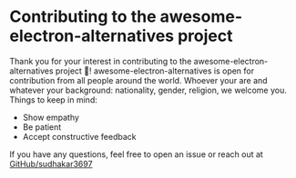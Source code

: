# Contributing to the awesome-electron-alternatives project
Thank you for your interest in contributing to the awesome-electron-alternatives project 🎉! awesome-electron-alternatives is open for contribution from all people around the world.  Whoever your are and whatever your background: nationality, gender, religion, we welcome you. Things to keep in mind:
- Show empathy
- Be patient
- Accept constructive feedback

If you have any questions, feel free to open an issue or reach out at [GitHub/sudhakar3697](https://github.com/sudhakar3697/awesome-electron-alternatives)

